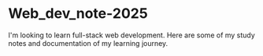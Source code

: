 # Web_dev_note-2025
 I'm looking to learn full-stack web development. Here are some of my study notes and documentation of my learning journey.
